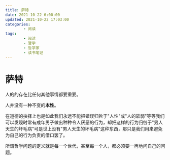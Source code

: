 ```yaml
---
title: 萨特
date: 2021-10-22 6:00:00
updated: 2021-10-22 17:03:00
categories:
        - 阅读
tags:
        - 阅读
        - 哲学
        - 哲学家
        - 读书笔记
---
```


# 萨特

人的的存在比任何其他事情都要重要。

人并没有一种不变的**本性**。

在道德的抉择上也是如此我们永远不能把错误归咎于"人性"或"人的软弱"等等我们可以发现时常有成年男子做出种种令人厌恶的行为，却把这样的行为归咎于"男人天生的坏毛病"可是世上没有"男人天生的坏毛病"这种东西，那只是我们用来避免为自己的行为负责的借口罢了。

所谓哲学问题的定义就是每一个世代，甚至每一个人，都必须要一再地问自己的问题。
